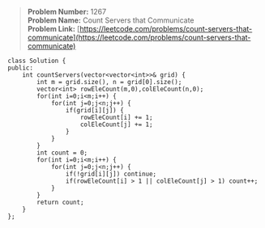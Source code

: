 > **Problem Number:** 1267 <br>
> **Problem Name:** Count Servers that Communicate <br>
> **Problem Link:** [https://leetcode.com/problems/count-servers-that-communicate](https://leetcode.com/problems/count-servers-that-communicate) <br>

    class Solution {
    public:
        int countServers(vector<vector<int>>& grid) {
            int m = grid.size(), n = grid[0].size();
            vector<int> rowEleCount(m,0),colEleCount(n,0);
            for(int i=0;i<m;i++) {
                for(int j=0;j<n;j++) {
                    if(grid[i][j]) {
                        rowEleCount[i] += 1;
                        colEleCount[j] += 1;
                    }
                }
            }
            int count = 0;
            for(int i=0;i<m;i++) {
                for(int j=0;j<n;j++) {
                    if(!grid[i][j]) continue;
                    if(rowEleCount[i] > 1 || colEleCount[j] > 1) count++;
                }
            }
            return count;
        }
    };